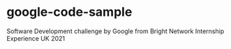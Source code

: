 # google-code-sample

Software Development challenge by Google from Bright Network Internship Experience UK 2021
